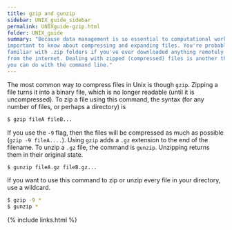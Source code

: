 ```yaml
---
title: gzip and gunzip
sidebar: UNIX_guide_sidebar
permalink: UNIXguide-gzip.html
folder: UNIX_guide
summary: "Because data management is so essential to computational work, it is
important to know about compressing and expanding files. You're probably
familiar with .zip folders if you've ever downloaded anything remotely large
from the internet. Dealing with zipped (compressed) files is another thing
you can do with the command line."
---
```


The most common way to compress files in Unix is though `gzip`.
Zipping a file turns it into a binary file, which is no longer readable (until
    it is uncompressed).
To zip a file using this command, the syntax (for any number of files, or
    perhaps a directory) is
```bash
$ gzip fileA fileB...
```
If you use the `-9` flag, then the files will be compressed as much as possible
(`gzip -9 fileA....`).
Using `gzip` adds a `.gz` extension to the end of the filename.
To unzip a `.gz` file, the command is `gunzip`.
Unzipping returns them in their original state.
```bash
$ gunzip fileA.gz fileB.gz...
```
If you want to use this command to zip or unzip every file in your directory,
use a wildcard.
```bash
$ gzip -9 *
$ gunzip *
```

{% include links.html %}
